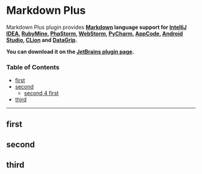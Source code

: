 Markdown Plus
=============

Markdown Plus plugin provides **[Markdown] language support for [IntelliJ IDEA],
[RubyMine], [PhpStorm], [WebStorm], [PyCharm], [AppCode], [Android Studio], [CLion] and
[DataGrip].**

**You can download it on the [JetBrains plugin page].**


[TOC levels=2,3]: # "Table of Contents"

### Table of Contents
- [first](#first)
- [second](#seconc)
    - [second 4 first](#second-4-first)
- [third](#third)

***

## first

## second

## third

[Markdown]: http://daringfireball.net/projects/markdown
[JetBrains plugin page]: https://plugins.jetbrains.com/plugin?pr=&pluginId=7896
[IntelliJ IDEA]: http://www.jetbrains.com/idea
[RubyMine]: http://www.jetbrains.com/ruby
[PhpStorm]: http://www.jetbrains.com/phpstorm
[WebStorm]: http://www.jetbrains.com/webstorm
[PyCharm]: http://www.jetbrains.com/pycharm
[AppCode]: http://www.jetbrains.com/objc
[Android Studio]: http://developer.android.com/sdk/installing/studio.html
[CLion]: https://www.jetbrains.com/clion
[DataGrip]: ../../a/b/c